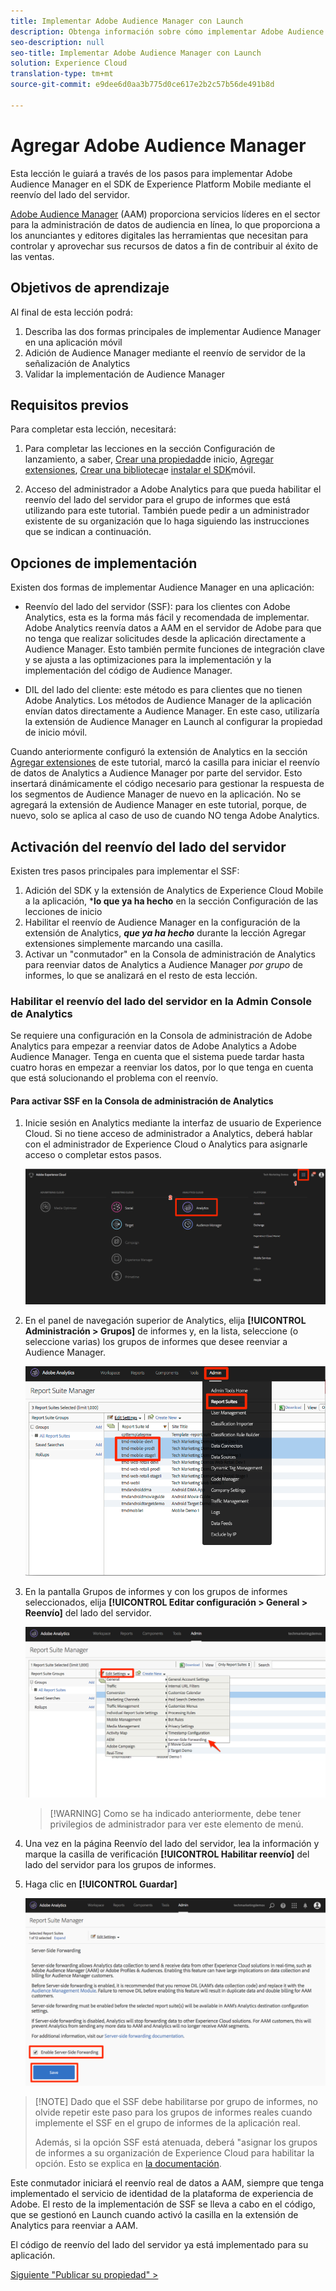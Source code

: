```yaml
---
title: Implementar Adobe Audience Manager con Launch
description: Obtenga información sobre cómo implementar Adobe Audience Manager en el sitio web mediante el reenvío e inicio del lado del servidor. Esta lección forma parte del tutorial Implementación de Experience Cloud en aplicaciones móviles Android.
seo-description: null
seo-title: Implementar Adobe Audience Manager con Launch
solution: Experience Cloud
translation-type: tm+mt
source-git-commit: e9dee6d0aa3b775d0ce617e2b2c57b56de491b8d

---
```



# Agregar Adobe Audience Manager

Esta lección le guiará a través de los pasos para implementar Adobe Audience Manager en el SDK de Experience Platform Mobile mediante el reenvío del lado del servidor.

[Adobe Audience Manager](https://docs.adobe.com/content/help/en/audience-manager/user-guide/aam-home.html) (AAM) proporciona servicios líderes en el sector para la administración de datos de audiencia en línea, lo que proporciona a los anunciantes y editores digitales las herramientas que necesitan para controlar y aprovechar sus recursos de datos a fin de contribuir al éxito de las ventas.

## Objetivos de aprendizaje

Al final de esta lección podrá:

1. Describa las dos formas principales de implementar Audience Manager en una aplicación móvil
1. Adición de Audience Manager mediante el reenvío de servidor de la señalización de Analytics
1. Validar la implementación de Audience Manager

## Requisitos previos

Para completar esta lección, necesitará:

1. Para completar las lecciones en la sección Configuración de lanzamiento, a saber, [Crear una propiedad](launch-create-a-property.md)de inicio, [Agregar extensiones](launch-add-extensions.md), [Crear una biblioteca](launch-create-a-library.md)e [instalar el SDK](launch-install-the-mobile-sdk.md)móvil.

1. Acceso del administrador a Adobe Analytics para que pueda habilitar el reenvío del lado del servidor para el grupo de informes que está utilizando para este tutorial. También puede pedir a un administrador existente de su organización que lo haga siguiendo las instrucciones que se indican a continuación.

## Opciones de implementación

Existen dos formas de implementar Audience Manager en una aplicación:

* Reenvío del lado del servidor (SSF): para los clientes con Adobe Analytics, esta es la forma más fácil y recomendada de implementar. Adobe Analytics reenvía datos a AAM en el servidor de Adobe para que no tenga que realizar solicitudes desde la aplicación directamente a Audience Manager. Esto también permite funciones de integración clave y se ajusta a las optimizaciones para la implementación y la implementación del código de Audience Manager.

* DIL del lado del cliente: este método es para clientes que no tienen Adobe Analytics. Los métodos de Audience Manager de la aplicación envían datos directamente a Audience Manager. En este caso, utilizaría la extensión de Audience Manager en Launch al configurar la propiedad de inicio móvil.

Cuando anteriormente configuró la extensión de Analytics en la sección [Agregar extensiones](launch-add-extensions.md) de este tutorial, marcó la casilla para iniciar el reenvío de datos de Analytics a Audience Manager por parte del servidor. Esto insertará dinámicamente el código necesario para gestionar la respuesta de los segmentos de Audience Manager de nuevo en la aplicación. No se agregará la extensión de Audience Manager en este tutorial, porque, de nuevo, solo se aplica al caso de uso de cuando NO tenga Adobe Analytics.

## Activación del reenvío del lado del servidor

Existen tres pasos principales para implementar el SSF:

1. Adición del SDK y la extensión de Analytics de Experience Cloud Mobile a la aplicación, ***lo que ya ha hecho** en la sección Configuración de las lecciones de inicio
1. Habilitar el reenvío de Audience Manager en la configuración de la extensión de Analytics, ***que ya ha hecho*** durante la lección [](launch-add-extensions.md) Agregar extensiones simplemente marcando una casilla.
1. Activar un "conmutador" en la Consola de administración de Analytics para reenviar datos de Analytics a Audience Manager *por grupo* de informes, lo que se analizará en el resto de esta lección.

### Habilitar el reenvío del lado del servidor en la Admin Console de Analytics

Se requiere una configuración en la Consola de administración de Adobe Analytics para empezar a reenviar datos de Adobe Analytics a Adobe Audience Manager. Tenga en cuenta que el sistema puede tardar hasta cuatro horas en empezar a reenviar los datos, por lo que tenga en cuenta que está solucionando el problema con el reenvío.

#### Para activar SSF en la Consola de administración de Analytics

1. Inicie sesión en Analytics mediante la interfaz de usuario de Experience Cloud. Si no tiene acceso de administrador a Analytics, deberá hablar con el administrador de Experience Cloud o Analytics para asignarle acceso o completar estos pasos.

   ![Iniciar sesión en la interfaz de usuario de Adobe Analytics](images/mobile-aam-logIntoAnalytics.png)

1. En el panel de navegación superior de Analytics, elija **[!UICONTROL Administración &gt; Grupos]** de informes y, en la lista, seleccione (o seleccione varias) los grupos de informes que desee reenviar a Audience Manager.

   ![Haga clic en Consola de administración](images/mobile-aam-analyticsAdminConsoleReportSuites.png)

1. En la pantalla Grupos de informes y con los grupos de informes seleccionados, elija **[!UICONTROL Editar configuración &gt; General &gt; Reenvío]** del lado del servidor.

   ![Seleccione el menú SSF](images/mobile-aam-selectSSFmenu.png)

   >[!WARNING] Como se ha indicado anteriormente, debe tener privilegios de administrador para ver este elemento de menú.

1. Una vez en la página Reenvío del lado del servidor, lea la información y marque la casilla de verificación **[!UICONTROL Habilitar reenvío]** del lado del servidor para los grupos de informes.

1. Haga clic en **[!UICONTROL Guardar]**

   ![Configuración completa de SSF](images/mobile-aam-enableSSFcomplete.png)

>[!NOTE] Dado que el SSF debe habilitarse por grupo de informes, no olvide repetir este paso para los grupos de informes reales cuando implemente el SSF en el grupo de informes de la aplicación real.
>
>Además, si la opción SSF está atenuada, deberá "asignar los grupos de informes a su organización de Experience Cloud para habilitar la opción. Esto se explica en [la documentación](https://docs.adobe.com/content/help/en/core-services/interface/about-core-services/report-suite-mapping.html).

Este conmutador iniciará el reenvío real de datos a AAM, siempre que tenga implementado el servicio de identidad de la plataforma de experiencia de Adobe. El resto de la implementación de SSF se lleva a cabo en el código, que se gestionó en Launch cuando activó la casilla en la extensión de Analytics para reenviar a AAM.

El código de reenvío del lado del servidor ya está implementado para su aplicación.

[Siguiente "Publicar su propiedad" &gt;](publish.md)